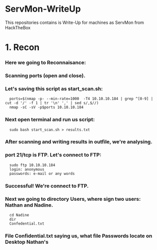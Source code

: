 # ServMon-WriteUp
This repositories contains is Write-Up for machines as ServMon from HackTheBox

# 1. Recon
### Here we going to Reconnaisance:
### Scanning ports (open and close).
### Let's saving this script as start_scan.sh:
      ports=$(nmap -p- --min-rate=1000  -T4 10.10.10.184 | grep ^[0-9] | cut -d '/' -f 1 | tr '\n' ',' | sed s/,$//)
      nmap -sC -sV -p$ports 10.10.10.184

### Next open terminal and run us script: 
      sudo bash start_scan.sh > results.txt

### After scanning and writing results in outfile, we're analysing.

### port 21/tcp is FTP. Let's connect to FTP:
      sudo ftp 10.10.10.184
      login: anonymous
      passwords: e-mail or any words
      
### Successful! We're connect to FTP.
### Next we going to directory Users, where sign two users: Nathan and Nadine.
      cd Nadine
      dir
      Confedential.txt
### File Confidential.txt saying us, what file Passwords locate on Desktop Nathan's 


